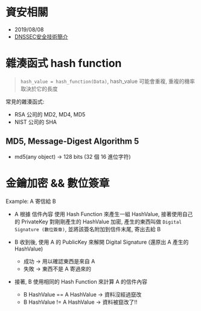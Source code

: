 # 資安相關

- 2019/08/08
- [DNSSEC安全技術簡介](http://www.cc.ntu.edu.tw/chinese/epaper/0022/20120920_2206.html)


# 雜湊函式 hash function

> `hash_value = hash_function(Data)`, hash_value 可能會重複, 重複的機率取決於它的長度

常見的雜湊函式:

- RSA 公司的 MD2, MD4, MD5
- NIST 公司的 SHA


## MD5, Message-Digest Algorithm 5

- md5(any object) -> 128 bits (32 個 16 進位字符)


# 金鑰加密 && 數位簽章

Example: A 寄信給 B

- A 根據 信件內容 使用 Hash Function 來產生一組 HashValue, 接著使用自己的 PrivateKey 對剛剛產生的 HashValue 加密, 產生的東西叫做 `Digital Signature (數位簽章)`, 並將該簽名附加到信件末尾, 寄出去給 B

- B 收到後, 使用 A 的 PublicKey 來解開 Digital Signature (還原出 A 產生的 HashValue)
    - 成功 -> 用以確認東西是來自 A
    - 失敗 -> 東西不是 A 寄過來的

- 接著, B 使用相同的 Hash Function 來計算 A 的信件內容
    - B HashValue == A HashValue -> 資料沒經過竄改
    - B HashValue != A HashValue -> 資料被竄改了!!
